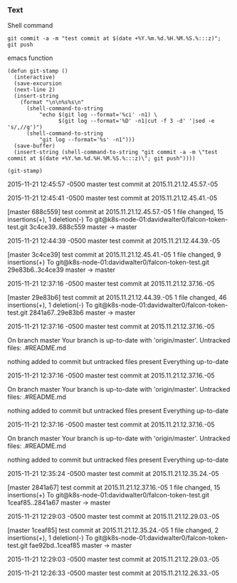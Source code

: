 ### Text
Shell command
```
git commit -a -m "test commit at $(date +%Y.%m.%d.%H.%M.%S.%:::z)"; git push
```
emacs function
```
(defun git-stamp ()
  (interactive)
  (save-excursion
  (next-line 2)
  (insert-string 
    (format "\n\n%s%s\n"
      (shell-command-to-string
          "echo $(git log --format='%ci' -n1) \
                $(git log --format='%D' -n1|cut -f 3 -d' '|sed -e 's/,//g')")
      (shell-command-to-string
          "git log --format='%s' -n1")))
  (save-buffer)
  (insert-string (shell-command-to-string "git commit -a -m \"test commit at $(date +%Y.%m.%d.%H.%M.%S.%:::z)\"; git push"))))

(git-stamp)
```


2015-11-21 12:45:57 -0500 master
test commit at 2015.11.21.12.45.57.-05



2015-11-21 12:45:41 -0500 master
test commit at 2015.11.21.12.45.41.-05

[master 688c559] test commit at 2015.11.21.12.45.57.-05
 1 file changed, 15 insertions(+), 1 deletion(-)
To git@k8s-node-01:davidwalter0/falcon-token-test.git
   3c4ce39..688c559  master -> master


2015-11-21 12:44:39 -0500 master
test commit at 2015.11.21.12.44.39.-05

[master 3c4ce39] test commit at 2015.11.21.12.45.41.-05
 1 file changed, 9 insertions(+)
To git@k8s-node-01:davidwalter0/falcon-token-test.git
   29e83b6..3c4ce39  master -> master


2015-11-21 12:37:16 -0500 master
test commit at 2015.11.21.12.37.16.-05

[master 29e83b6] test commit at 2015.11.21.12.44.39.-05
 1 file changed, 46 insertions(+), 1 deletion(-)
To git@k8s-node-01:davidwalter0/falcon-token-test.git
   2841a67..29e83b6  master -> master


2015-11-21 12:37:16 -0500 master
test commit at 2015.11.21.12.37.16.-05

On branch master
Your branch is up-to-date with 'origin/master'.
Untracked files:
	.#README.md

nothing added to commit but untracked files present
Everything up-to-date


2015-11-21 12:37:16 -0500 master
test commit at 2015.11.21.12.37.16.-05

On branch master
Your branch is up-to-date with 'origin/master'.
Untracked files:
	.#README.md

nothing added to commit but untracked files present
Everything up-to-date


2015-11-21 12:37:16 -0500 master
test commit at 2015.11.21.12.37.16.-05

On branch master
Your branch is up-to-date with 'origin/master'.
Untracked files:
	.#README.md

nothing added to commit but untracked files present
Everything up-to-date


2015-11-21 12:35:24 -0500 master
test commit at 2015.11.21.12.35.24.-05

[master 2841a67] test commit at 2015.11.21.12.37.16.-05
 1 file changed, 15 insertions(+)
To git@k8s-node-01:davidwalter0/falcon-token-test.git
   1ceaf85..2841a67  master -> master


2015-11-21 12:29:03 -0500 master
test commit at 2015.11.21.12.29.03.-05

[master 1ceaf85] test commit at 2015.11.21.12.35.24.-05
 1 file changed, 2 insertions(+), 1 deletion(-)
To git@k8s-node-01:davidwalter0/falcon-token-test.git
   fae92bd..1ceaf85  master -> master


2015-11-21 12:29:03 -0500 master
test commit at 2015.11.21.12.29.03.-05



2015-11-21 12:26:33 -0500 master
test commit at 2015.11.21.12.26.33.-05


